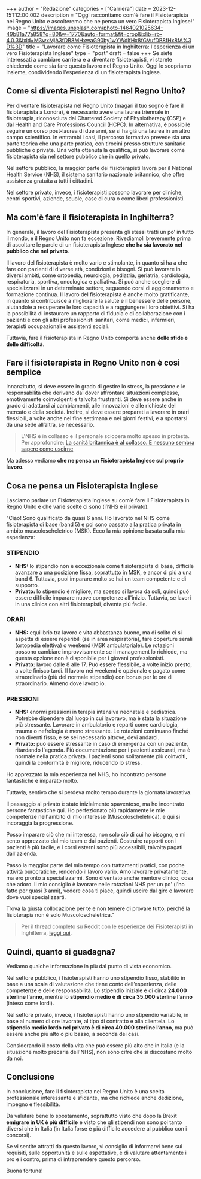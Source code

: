 +++ 
author = "Redazione" 
categories = ["Carriera"] 
date = 2023-12-15T12:00:00Z 
description = "Oggi raccontiamo com'è fare il Fisioterapista nel Regno Unito e ascolteremo che ne pensa un vero Fisioterapista Inglese!" 
image = "https://images.unsplash.com/photo-1464021025634-49b81a77a858?q=80&w=1770&auto=format&fit=crop&ixlib=rb-4.0.3&ixid=M3wxMjA3fDB8MHxwaG90by1wYWdlfHx8fGVufDB8fHx8fA%3D%3D" 
title = "Lavorare come Fisioterapista in Inghilterra: l'esperienza di un vero Fisioterapista Inglese" 
type = "post" 
draft = false 
+++
Se siete interessati a cambiare carriera e a diventare fisioterapisti, vi starete chiedendo come sia fare questo lavoro nel Regno Unito. Oggi lo scopriamo insieme, condividendo l'esperienza di un fisioterapista inglese.

## Come si diventa Fisioterapisti nel Regno Unito?
Per diventare fisioterapista nel Regno Unito (magari il tuo sogno è fare il fisioterapista a Londra), è necessario avere una laurea triennale in fisioterapia, riconosciuta dal Chartered Society of Physiotherapy (CSP) e dal Health and Care Professions Council (HCPC). In alternativa, è possibile seguire un corso post-laurea di due anni, se si ha già una laurea in un altro campo scientifico. In entrambi i casi, il percorso formativo prevede sia una parte teorica che una parte pratica, con tirocini presso strutture sanitarie pubbliche o private.
Una volta ottenuta la qualifica, si può lavorare come fisioterapista sia nel settore pubblico che in quello privato. 

Nel settore pubblico, la maggior parte dei fisioterapisti lavora per il National Health Service (NHS), il sistema sanitario nazionale britannico, che offre assistenza gratuita a tutti i cittadini. 

Nel settore privato, invece, i fisioterapisti possono lavorare per cliniche, centri sportivi, aziende, scuole, case di cura o come liberi professionisti.

## Ma com'è fare il fisioterapista in Inghilterra?
In generale, il lavoro del Fisioterapista presenta gli stessi tratti un po’ in tutto il mondo, e il Regno Unito non fa eccezione. 
Rivediamoli brevemente prima di ascoltare le parole di un fisioterapista Inglese **che ha sia lavorato nel pubblico che nel privato**.

Il lavoro del fisioterapista è molto vario e stimolante, in quanto si ha a che fare con pazienti di diverse età, condizioni e bisogni. Si può lavorare in diversi ambiti, come ortopedia, neurologia, pediatria, geriatria, cardiologia, respiratoria, sportiva, oncologica e palliativa. Si può anche scegliere di specializzarsi in un determinato settore, seguendo corsi di aggiornamento e formazione continua.
Il lavoro del fisioterapista è anche molto gratificante, in quanto si contribuisce a migliorare la salute e il benessere delle persone, aiutandole a recuperare le loro capacità e a raggiungere i loro obiettivi. 
Si ha la possibilità di instaurare un rapporto di fiducia e di collaborazione con i pazienti e con gli altri professionisti sanitari, come medici, infermieri, terapisti occupazionali e assistenti sociali.

Tuttavia, fare il fisioterapista in Regno Unito comporta anche **delle sfide e delle difficoltà**. 

## Fare il fisioterapista in Regno Unito non è così semplice
Innanzitutto, si deve essere in grado di gestire lo stress, la pressione e le responsabilità che derivano dal dover affrontare situazioni complesse, emotivamente coinvolgenti e talvolta frustranti. 
Si deve essere anche in grado di adattarsi ai cambiamenti, alle innovazioni e alle richieste del mercato e della società. Inoltre, si deve essere preparati a lavorare in orari flessibili, a volte anche nel fine settimana e nei giorni festivi, e a spostarsi da una sede all’altra, se necessario.
> L'NHS è in collasso e il personale sciopera molto spesso in protesta. Per approfondire: [La sanità britannica è al collasso. E nessuno sembra sapere come uscirne](https://www.quotidianosanita.it/studi-e-analisi/articolo.php?articolo_id=112920)

Ma adesso vediamo **che ne pensa un Fisioterapista Inglese sul proprio lavoro**.

## Cosa ne pensa un Fisioterapista Inglese
Lasciamo parlare un Fisioterapista Inglese su com’è fare il Fisioterapista in Regno Unito e che varie scelte ci sono (l’NHS e il privato).

"Ciao! Sono qualificato da quasi 6 anni. Ho lavorato nel NHS come fisioterapista di base (band 5) e poi sono passato alla pratica privata in ambito muscoloscheletrico (MSK). Ecco la mia opinione basata sulla mia esperienza:

### STIPENDIO
-	**NHS:** lo stipendio non è eccezionale come fisioterapista di base, difficile avanzare a una posizione fissa, soprattutto in MSK, e ancor di più a una band 6. Tuttavia, puoi imparare molto se hai un team competente e di supporto.
-	**Privato:** lo stipendio è migliore, ma spesso si lavora da soli, quindi può essere difficile imparare nuove competenze all'inizio. Tuttavia, se lavori in una clinica con altri fisioterapisti, diventa più facile.

### ORARI
-	**NHS:** equilibrio tra lavoro e vita abbastanza buono, ma di solito ci si aspetta di essere reperibili (se in area respiratoria), fare coperture serali (ortopedia elettiva) o weekend (MSK ambulatoriale). Le rotazioni possono cambiare improvvisamente se il management lo richiede, ma questa opzione non è disponibile per i giovani professionisti.
-	**Privato:** lavoro dalle 8 alle 17. Può essere flessibile, a volte inizio presto, a volte finisco tardi. Il lavoro nei weekend è opzionale e pagato come straordinario (più del normale stipendio) con bonus per le ore di straordinario. Almeno dove lavoro io.

### PRESSIONI
-	**NHS:** enormi pressioni in terapia intensiva neonatale e pediatrica. Potrebbe dipendere dal luogo in cui lavoravo, ma è stata la situazione più stressante. Lavorare in ambulatorio e reparti come cardiologia, trauma o nefrologia è meno stressante. Le rotazioni continuano finché non diventi fisso, e se sei necessario altrove, devi andarci.
-	**Privato:** può essere stressante in caso di emergenza con un paziente, ritardando l'agenda. Più documentazione per i pazienti assicurati, ma è normale nella pratica privata. I pazienti sono solitamente più coinvolti, quindi la conformità è migliore, riducendo lo stress.

Ho apprezzato la mia esperienza nel NHS, ho incontrato persone fantastiche e imparato molto. 

Tuttavia, sentivo che si perdeva molto tempo durante la giornata lavorativa. 

Il passaggio al privato è stato inizialmente spaventoso, ma ho incontrato persone fantastiche qui. 
Ho perfezionato più rapidamente le mie competenze nell'ambito di mio interesse (Muscoloscheletrica), e qui si incoraggia la progressione. 

Posso imparare ciò che mi interessa, non solo ciò di cui ho bisogno, e mi sento apprezzato dal mio team e dai pazienti. 
Costruire rapporti con i pazienti è più facile, e i corsi esterni sono più accessibili, talvolta pagati dall'azienda. 

Passo la maggior parte del mio tempo con trattamenti pratici, con poche attività burocratiche, rendendo il lavoro vario. 
Amo lavorare privatamente, ma ero pronto a specializzarmi. Sono diventato anche mentore clinico, cosa che adoro.
Il mio consiglio è lavorare nelle rotazioni NHS per un po' (l'ho fatto per quasi 3 anni), vedere cosa ti piace, quindi uscire dal giro e lavorare dove vuoi specializzarti. 

Trova la giusta collocazione per te e non temere di provare tutto, perché la fisioterapia non è solo Muscoloscheletrica."

> Per il thread completo su Reddit con le esperienze dei Fisioterapisti in Inghilterra, [leggi qui](https://www.reddit.com/r/physiotherapy/comments/12m9gbl/uk_only_physiotherapists_what_are_the_cons_of/).

## Quindi, quanto si guadagna?
Vediamo qualche informazione in più dal punto di vista economico. 

Nel settore pubblico, i fisioterapisti hanno uno stipendio fisso, stabilito in base a una scala di valutazione che tiene conto dell’esperienza, delle competenze e delle responsabilità. Lo stipendio iniziale è di circa **24.000 sterline l’anno**, mentre lo **stipendio medio è di circa 35.000 sterline l’anno** (inteso come lordi). 

Nel settore privato, invece, i fisioterapisti hanno uno stipendio variabile, in base al numero di ore lavorate, al tipo di contratto e alla clientela. Lo **stipendio medio lordo nel privato è di circa 40.000 sterline l’anno**, ma può essere anche più alto o più basso, a seconda dei casi.

Considerando il costo della vita che può essere più alto che in Italia (e la situazione molto precaria dell'NHS), non sono cifre che si discostano molto da noi.

## Conclusione
In conclusione, fare il fisioterapista nel Regno Unito è una scelta professionale interessante e sfidante, ma che richiede anche dedizione, impegno e flessibilità. 

Da valutare bene lo spostamento, soprattutto visto che dopo la Brexit **emigrare in UK è più difficile** e visto che gli stipendi non sono poi tanto diversi che in Italia (in Italia forse è più difficile accedere al pubblico con i concorsi).

Se vi sentite attratti da questo lavoro, vi consiglio di informarvi bene sui requisiti, sulle opportunità e sulle aspettative, e di valutare attentamente i pro e i contro, prima di intraprendere questo percorso. 

Buona fortuna!

